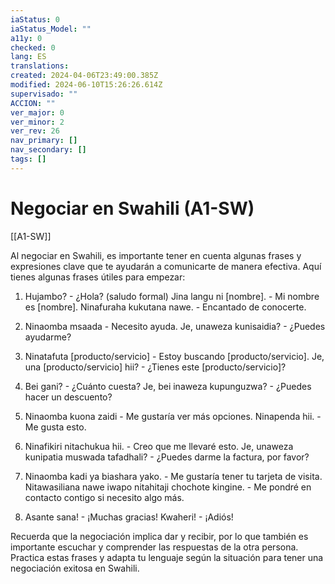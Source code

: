 ```yaml
---
iaStatus: 0
iaStatus_Model: ""
a11y: 0
checked: 0
lang: ES
translations: 
created: 2024-04-06T23:49:00.385Z
modified: 2024-06-10T15:26:26.614Z
supervisado: ""
ACCION: ""
ver_major: 0
ver_minor: 2
ver_rev: 26
nav_primary: []
nav_secondary: []
tags: []
---
```

# Negociar en Swahili (A1-SW)

[[A1-SW]]

Al negociar en Swahili, es importante tener en cuenta algunas frases y expresiones clave que te ayudarán a comunicarte de manera efectiva. Aquí tienes algunas frases útiles para empezar:

1. Hujambo? - ¿Hola? (saludo formal)
   Jina langu ni [nombre]. - Mi nombre es [nombre].
   Ninafuraha kukutana nawe. - Encantado de conocerte.
   
2. Ninaomba msaada - Necesito ayuda.
   Je, unaweza kunisaidia? - ¿Puedes ayudarme?
   
3. Ninatafuta [producto/servicio] - Estoy buscando [producto/servicio].
   Je, una [producto/servicio] hii? - ¿Tienes este [producto/servicio]?
   
4. Bei gani? - ¿Cuánto cuesta?
   Je, bei inaweza kupunguzwa? - ¿Puedes hacer un descuento?
   
5. Ninaomba kuona zaidi - Me gustaría ver más opciones.
   Ninapenda hii. - Me gusta esto.
   
6. Ninafikiri nitachukua hii. - Creo que me llevaré esto.
   Je, unaweza kunipatia muswada tafadhali? - ¿Puedes darme la factura, por favor?
   
7. Ninaomba kadi ya biashara yako. - Me gustaría tener tu tarjeta de visita.
   Nitawasiliana nawe iwapo nitahitaji chochote kingine. - Me pondré en contacto contigo si necesito algo más.
   
8. Asante sana! - ¡Muchas gracias!
   Kwaheri! - ¡Adiós!

Recuerda que la negociación implica dar y recibir, por lo que también es importante escuchar y comprender las respuestas de la otra persona. Practica estas frases y adapta tu lenguaje según la situación para tener una negociación exitosa en Swahili.
